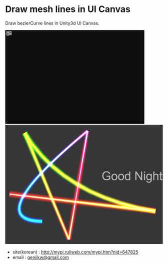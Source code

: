 # Draw mesh lines in UI Canvas
Draw bezierCurve lines in Unity3d UI Canvas.

![example](logoExample.webp)
![example](LaserScreenShot.png)
- site(korean) : http://mypi.ruliweb.com/mypi.htm?nid=647825
- email : geniikw@gmail.com


